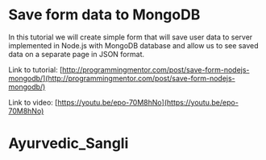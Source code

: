 # Save form data to MongoDB 

In this tutorial we will create simple form that will save user data to server implemented in Node.js with MongoDB database and allow us to see saved data on a separate page in JSON format.

Link to tutorial: [http://programmingmentor.com/post/save-form-nodejs-mongodb/](http://programmingmentor.com/post/save-form-nodejs-mongodb/)

Link to video: [https://youtu.be/epo-70M8hNo](https://youtu.be/epo-70M8hNo)
# Ayurvedic_Sangli
